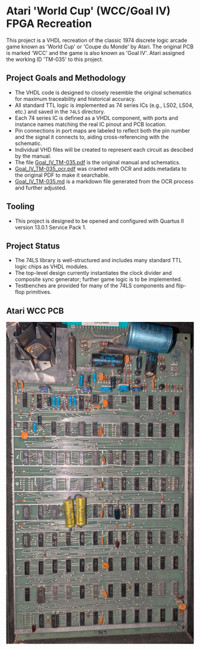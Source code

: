 # Atari 'World Cup' (WCC/Goal IV) FPGA Recreation

This project is a VHDL recreation of the classic 1974 discrete logic arcade game known as 'World Cup' or 'Coupe du Monde' by Atari. The original PCB is marked 'WCC' and the game is also known as 'Goal IV'. Atari assigned the working ID 'TM-035' to this project.

## Project Goals and Methodology
- The VHDL code is designed to closely resemble the original schematics for maximum traceability and historical accuracy.
- All standard TTL logic is implemented as 74 series ICs (e.g., LS02, LS04, etc.) and saved in the `74LS` directory.
- Each 74 series IC is defined as a VHDL component, with ports and instance names matching the real IC pinout and PCB location.
- Pin connections in port maps are labeled to reflect both the pin number and the signal it connects to, aiding cross-referencing with the schematic.
- Individual VHD files will be created to represent each circuit as descibed by the manual.
- The file [Goal_IV_TM-035.pdf](Goal_IV_TM-035.pdf) is the original manual and schematics.
- [Goal_IV_TM-035_ocr.pdf](Goal_IV_TM-035_ocr.pdf) was craeted with OCR and adds metadata to the original PDF to make it searchable.
- [Goal_IV_TM-035.md](Goal_IV_TM-035.md) is a markdown file generated from the OCR process and further adjusted.

## Tooling
- This project is designed to be opened and configured with Quartus II version 13.0.1 Service Pack 1.

## Project Status
- The 74LS library is well-structured and includes many standard TTL logic chips as VHDL modules.
- The top-level design currently instantiates the clock divider and composite sync generator; further game logic is to be implemented.
- Testbenches are provided for many of the 74LS components and flip-flop primitives.

## Atari WCC PCB

![Atari WCC PCB](diagrams/atari_wcc_pcb.jpg)

